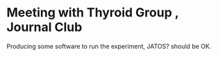 # Meeting with Thyroid Group , Journal Club

Producing some software to run the experiment, JATOS? should be OK.
